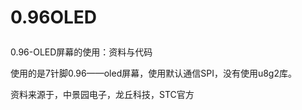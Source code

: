 # 0.96OLED<p>
0.96-OLED屏幕的使用：资料与代码<p>
使用的是7针脚0.96——oled屏幕，使用默认通信SPI，没有使用u8g2库。<p>
资料来源于，中景园电子，龙丘科技，STC官方

